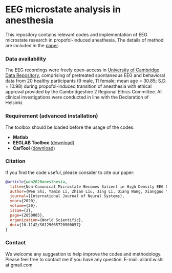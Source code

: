 # EEG microstate analysis in anesthesia
This repository contains relevant codes and implementation of EEG microstate research in propofol-induced anesthesia. The details of method are included in the [paper](https://doi.org/10.1142/S0129065720500057). 

### Data availability
The EEG recordings were freely open-access in [University of Cambridge Data Repository](https://www.repository.cam.ac.uk/handle/1810/252736), comprising of pretreated spontaneous EEG and behavioral data from 20 healthy participants (9 male, 11 female; mean age = 30.85; S.D. = 10.98) during propofol-induced transition of anesthesia with ethical approval provided by the Cambridgeshire 2 Regional Ethics Committee. All clinical investigations were conducted in line with the Declaration of Helsinki.

### Requirement (advanced installation)
The toolbox should be loaded before the usage of the codes.

* **Matlab**
* **EEGLAB Toolbox** ([download](https://sccn.ucsd.edu/eeglab/download.php)) 
* **CarTool** ([download](https://sites.google.com/site/cartoolcommunity/))   


### Citation
If you find the code useful, please consider to cite our paper:
```bibtex
@article{wen2020anesthesia,
  title={Non-Canonical Microstate Becomes Salient in High Density EEG During Propofol-Induced Altered States of Consciousness},
  author={Wen Shi, Yamin Li, Zhian Liu, Jing Li, Qiang Wang, Xiangguo Yan and Gang Wang},
  journal={International Journal of Neural Systems},
  year={2020},
  volume={30},
  issue={2},
  page={2050005},
  organization={World Scientific},
  doi={10.1142/S0129065720500057}
}
```

### Contact
We welcome any suggestion to help improve the codes and methodology. Please feel free to contact me if you have any question.
E-mail: allard.w.shi at gmail.com
